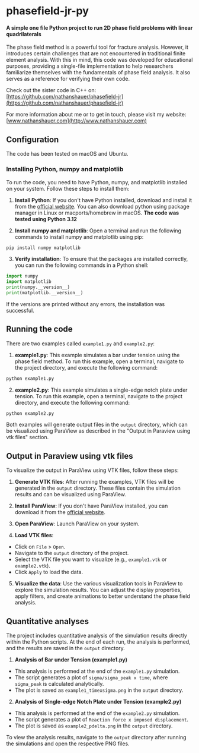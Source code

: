 # phasefield-jr-py
#### A simple one file Python project to run 2D phase field problems with linear quadrilaterals

The phase field method is a powerful tool for fracture analysis. However, it introduces certain challenges that are not encountered in traditional finite element analysis. With this in mind, this code was developed for educational purposes, providing a single-file implementation to help researchers familiarize themselves with the fundamentals of phase field analysis. It also serves as a reference for verifying their own code.

Check out the sister code in C++ on:
[https://github.com/nathanshauer/phasefield-jr](https://github.com/nathanshauer/phasefield-jr)

For more information about me or to get in touch, please visit my website:
[www.nathanshauer.com](http://www.nathanshauer.com)

## Configuration

The code has been tested on macOS and Ubuntu. 

### Installing Python, numpy and matplotlib

To run the code, you need to have Python, numpy, and matplotlib installed on your system. Follow these steps to install them:

1. **Install Python**: If you don't have Python installed, download and install it from the [official website](https://www.python.org/downloads/). You can also download python using package manager in Linux or macports/homebrew in macOS. **The code was tested using Python 3.12**

2. **Install numpy and matplotlib**: Open a terminal and run the following commands to install numpy and matplotlib using pip:

```sh
pip install numpy matplotlib
```

3. **Verify installation**: To ensure that the packages are installed correctly, you can run the following commands in a Python shell:

```python
import numpy
import matplotlib
print(numpy.__version__)
print(matplotlib.__version__)
```

If the versions are printed without any errors, the installation was successful.

## Running the code

There are two examples called `example1.py` and `example2.py`:

1. **example1.py**: This example simulates a bar under tension using the phase field method. To run this example, open a terminal, navigate to the project directory, and execute the following command:

```sh
python example1.py
```

2. **example2.py**: This example simulates a single-edge notch plate under tension. To run this example, open a terminal, navigate to the project directory, and execute the following command:

```sh
python example2.py
```

Both examples will generate output files in the `output` directory, which can be visualized using ParaView as described in the "Output in Paraview using vtk files" section.

## Output in Paraview using vtk files
To visualize the output in ParaView using VTK files, follow these steps:

1. **Generate VTK files**: After running the examples, VTK files will be generated in the `output` directory. These files contain the simulation results and can be visualized using ParaView.

2. **Install ParaView**: If you don't have ParaView installed, you can download it from the [official website](https://www.paraview.org/download/).

3. **Open ParaView**: Launch ParaView on your system.

4. **Load VTK files**:
  - Click on `File` > `Open`.
  - Navigate to the `output` directory of the project.
  - Select the VTK file you want to visualize (e.g., `example1.vtk` or `example2.vtk`).
  - Click `Apply` to load the data.

5. **Visualize the data**: Use the various visualization tools in ParaView to explore the simulation results. You can adjust the display properties, apply filters, and create animations to better understand the phase field analysis.

## Quantitative analyses 

The project includes quantitative analysis of the simulation results directly within the Python scripts. At the end of each run, the analysis is performed, and the results are saved in the `output` directory.

1. **Analysis of Bar under Tension (example1.py)**
  - This analysis is performed at the end of the `example1.py` simulation.
  - The script generates a plot of `sigma/sigma_peak x time`, where `sigma_peak` is calculated analytically.
  - The plot is saved as `example1_timexsigma.png` in the `output` directory.

2. **Analysis of Single-edge Notch Plate under Tension (example2.py)**
  - This analysis is performed at the end of the `example2.py` simulation.
  - The script generates a plot of `Reaction force x imposed displacement`.
  - The plot is saved as `example2_pdelta.png` in the `output` directory.

To view the analysis results, navigate to the `output` directory after running the simulations and open the respective PNG files.

